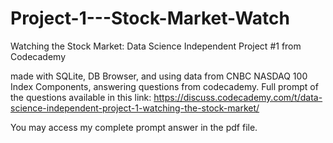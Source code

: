 # Project-1---Stock-Market-Watch

Watching the Stock Market: Data Science Independent Project #1 from Codecademy

made with SQLite, DB Browser, and using data from CNBC NASDAQ 100 Index Components, answering questions from codecademy. Full prompt of the questions available in this link: https://discuss.codecademy.com/t/data-science-independent-project-1-watching-the-stock-market/

You may access my complete prompt answer in the pdf file.
